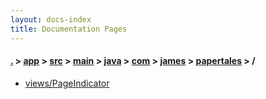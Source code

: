 ```yaml
---
layout: docs-index
title: Documentation Pages
---
```

#### [.](./../../../../../../../index) > [app](./../../../../../../index) > [src](./../../../../../index) > [main](./../../../../index) > [java](./../../../index) > [com](./../../index) > [james](./../index) > [papertales](./index) > **/**

- [views/PageIndicator](views/PageIndicator)
